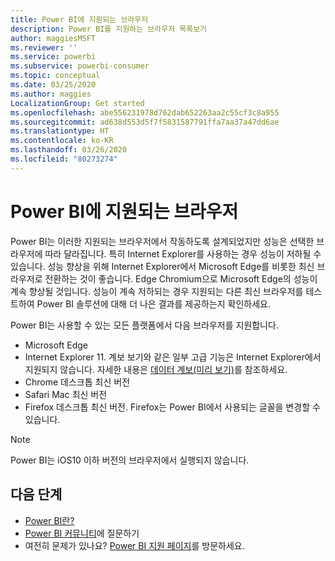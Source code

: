 ```yaml
---
title: Power BI에 지원되는 브라우저
description: Power BI를 지원하는 브라우저 목록보기
author: maggiesMSFT
ms.reviewer: ''
ms.service: powerbi
ms.subservice: powerbi-consumer
ms.topic: conceptual
ms.date: 03/25/2020
ms.author: maggies
LocalizationGroup: Get started
ms.openlocfilehash: abe556231978d762dab652263aa2c55cf3c8a955
ms.sourcegitcommit: ad638d553d5f7f5831587791ffa7aa37a47dd6ae
ms.translationtype: HT
ms.contentlocale: ko-KR
ms.lasthandoff: 03/26/2020
ms.locfileid: "80273274"
---
```

# <a name="supported-browsers-for-power-bi"></a>Power BI에 지원되는 브라우저

Power BI는 이러한 지원되는 브라우저에서 작동하도록 설계되었지만 성능은 선택한 브라우저에 따라 달라집니다. 특히 Internet Explorer를 사용하는 경우 성능이 저하될 수 있습니다. 성능 향상을 위해 Internet Explorer에서 Microsoft Edge를 비롯한 최신 브라우저로 전환하는 것이 좋습니다. Edge Chromium으로 Microsoft Edge의 성능이 계속 향상될 것입니다. 성능이 계속 저하되는 경우 지원되는 다른 최신 브라우저를 테스트하여 Power BI 솔루션에 대해 더 나은 결과를 제공하는지 확인하세요.

Power BI는 사용할 수 있는 모든 플랫폼에서 다음 브라우저를 지원합니다.

- Microsoft Edge
- Internet Explorer 11. 계보 보기와 같은 일부 고급 기능은 Internet Explorer에서 지원되지 않습니다. 자세한 내용은 [데이터 계보(미리 보기)](collaborate-share/service-data-lineage.md)를 참조하세요.
- Chrome 데스크톱 최신 버전
- Safari Mac 최신 버전
- Firefox 데스크톱 최신 버전. Firefox는 Power BI에서 사용되는 글꼴을 변경할 수 있습니다. 

> [!NOTE]
> Power BI는 iOS10 이하 버전의 브라우저에서 실행되지 않습니다.

## <a name="next-steps"></a>다음 단계
* [Power BI란?](power-bi-overview.md)
* [Power BI 커뮤니티](https://community.powerbi.com/)에 질문하기
* 여전히 문제가 있나요? [Power BI 지원 페이지](https://powerbi.microsoft.com/support/)를 방문하세요.
